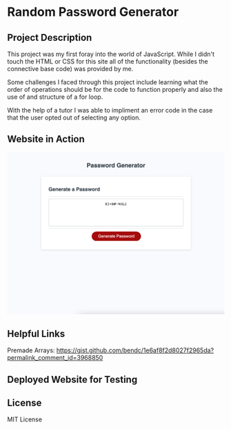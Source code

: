# Random Password Generator

## Project Description

This project was my first foray into the world of JavaScript. While I didn't touch the HTML or CSS for this site all of the functionality (besides the connective base code) was provided by me.

Some challenges I faced through this project include learning what the order of operations should be for the code to function properly and also the use of and structure of a for loop.

With the help of a tutor I was able to impliment an error code in the case that the user opted out of selecting any option. 


## Website in Action

<img src="Assets/website-preview.png">

## Helpful Links

Premade Arrays:
https://gist.github.com/bendc/1e6af8f2d8027f2965da?permalink_comment_id=3968850




## Deployed Website for Testing




## License

MIT License


